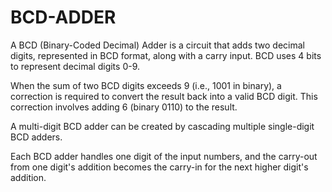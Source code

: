 # BCD-ADDER

A BCD (Binary-Coded Decimal) Adder is a circuit that adds two decimal digits, represented in BCD 
format, along with a carry input. BCD uses 4 bits to represent decimal digits 0-9. 

When the sum of two BCD digits exceeds 9 (i.e., 1001 in binary), a correction is required to convert the result back into a valid BCD digit. This correction involves adding 6 (binary 0110) to the result. 

A multi-digit BCD adder can be created by cascading multiple single-digit BCD adders. 

Each BCD adder handles one digit of the input numbers, and the carry-out from one digit's addition becomes the carry-in for the next higher digit's addition. 
